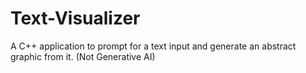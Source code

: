 # Text-Visualizer
A C++ application to prompt for a text input and generate an abstract graphic from it. (Not Generative AI)

